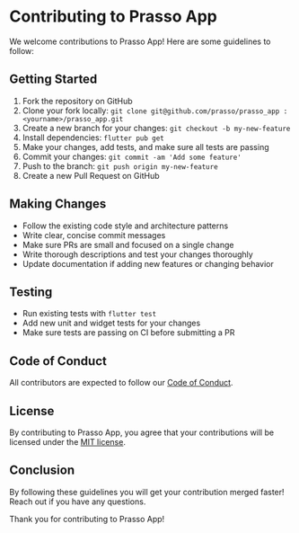# Contributing to Prasso App

We welcome contributions to Prasso App! Here are some guidelines to follow:

## Getting Started

1. Fork the repository on GitHub
2. Clone your fork locally: `git clone git@github.com/prasso/prasso_app :<yourname>/prasso_app.git` 
3. Create a new branch for your changes: `git checkout -b my-new-feature`
4. Install dependencies: `flutter pub get`
5. Make your changes, add tests, and make sure all tests are passing
6. Commit your changes: `git commit -am 'Add some feature'`
7. Push to the branch: `git push origin my-new-feature`
8. Create a new Pull Request on GitHub

## Making Changes

- Follow the existing code style and architecture patterns
- Write clear, concise commit messages 
- Make sure PRs are small and focused on a single change
- Write thorough descriptions and test your changes thoroughly
- Update documentation if adding new features or changing behavior

## Testing

- Run existing tests with `flutter test`
- Add new unit and widget tests for your changes
- Make sure tests are passing on CI before submitting a PR

## Code of Conduct

All contributors are expected to follow our [Code of Conduct](Code_of_Conduct.md).

## License

By contributing to Prasso App, you agree that your contributions will be licensed under the [MIT license](LICENSE).

## Conclusion

By following these guidelines you will get your contribution merged faster! Reach out if you have any questions.

Thank you for contributing to Prasso App!